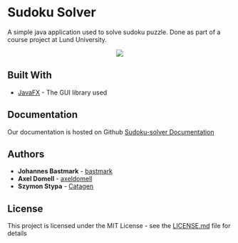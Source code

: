 # Sudoku Solver

A simple java application used to solve sudoku puzzle. Done as part of a course project at Lund University.
<p align="center">
  <img src="https://i.imgur.com/H7s7u92.png"/>
</p>

## Built With

* [JavaFX](https://docs.oracle.com/javase/8/javafx/api/toc.htm) - The GUI library used

## Documentation

Our documentation is hosted on Github
[Sudoku-solver Documentation](https://bastmark.github.io/Sudoku-solver/index.html)


## Authors

* **Johannes Bastmark** - [bastmark](https://github.com/bastmark)
* **Axel Domell** - [axeldomell](https://github.com/axeldomell)
* **Szymon Stypa** - [Catagen](https://github.com/Catagen)

## License

This project is licensed under the MIT License - see the [LICENSE.md](LICENSE.md) file for details
